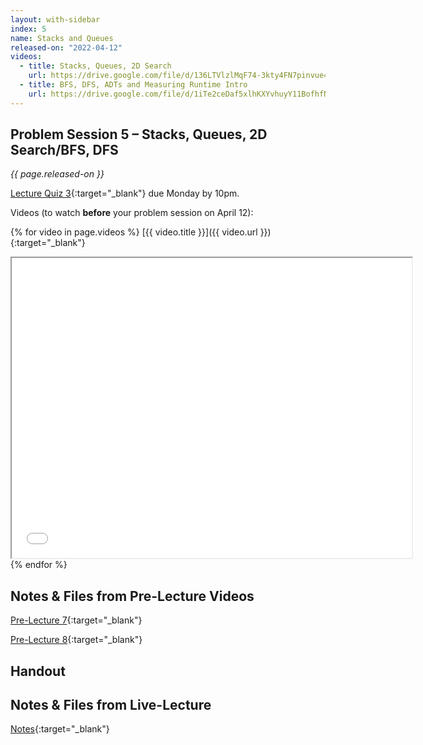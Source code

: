 ```yaml
---
layout: with-sidebar
index: 5
name: Stacks and Queues
released-on: "2022-04-12"
videos:
  - title: Stacks, Queues, 2D Search
    url: https://drive.google.com/file/d/136LTVlzlMqF74-3kty4FN7pinvue4oQD
  - title: BFS, DFS, ADTs and Measuring Runtime Intro
    url: https://drive.google.com/file/d/1iTe2ceDaf5xlhKXYvhuyY11BofhfNzqH
---
```


## Problem Session 5 – Stacks, Queues, 2D Search/BFS, DFS	

_{{ page.released-on }}_

[Lecture Quiz 3](https://www.gradescope.com/courses/381276/assignments/1983520/){:target="_blank"} due Monday by 10pm.

Videos (to watch **before** your problem session on April 12):

{% for video in page.videos %}
[{{ video.title }}]({{ video.url }}){:target="_blank"}

<iframe src="{{ video.url }}/preview" width="640" height="480" allow="autoplay"></iframe>
{% endfor %}

## Notes & Files from Pre-Lecture Videos

[Pre-Lecture 7](https://github.com/ucsd-cse12-sp22/ucsd-cse12-sp22.github.io/tree/main/_pre-lectures/lecture-07){:target="_blank"}

[Pre-Lecture 8](https://github.com/ucsd-cse12-sp22/ucsd-cse12-sp22.github.io/tree/main/_pre-lectures/lecture-08){:target="_blank"}

## Handout


## Notes & Files from Live-Lecture

[Notes](https://github.com/ucsd-cse12-sp22/ucsd-cse12-sp22.github.io/tree/main/_lectures/lecture-05){:target="_blank"}

